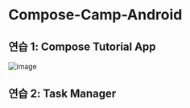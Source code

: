 # Compose-Camp-Android

## 연습 1: Compose Tutorial App
![image](https://user-images.githubusercontent.com/113654733/203463046-ee994719-2a9a-4b13-b1dd-19caa0507b02.png)

## 연습 2: Task Manager
